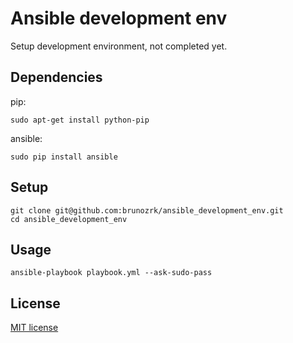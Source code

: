# Ansible development env

Setup development environment, not completed yet.

## Dependencies

pip:

    sudo apt-get install python-pip

ansible:

    sudo pip install ansible

## Setup

    git clone git@github.com:brunozrk/ansible_development_env.git
    cd ansible_development_env

## Usage

    ansible-playbook playbook.yml --ask-sudo-pass

## License

[MIT license](https://github.com/brunozrk/ansible_development_env/blob/master/LICENSE)
